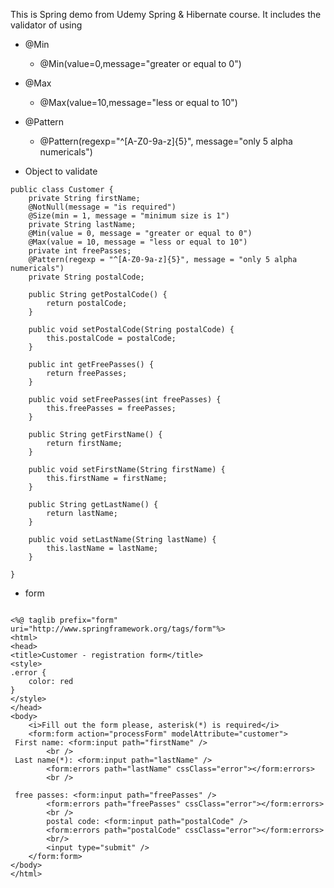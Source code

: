 This is Spring demo from Udemy Spring & Hibernate course. It includes the validator of using
- @Min
	- @Min(value=0,message="greater or equal to 0")
- @Max 
	- @Max(value=10,message="less or equal to 10")
- @Pattern 
	- @Pattern(regexp="^[A-Z0-9a-z]{5}", message="only 5 alpha numericals")

- Object to validate

```
public class Customer {
	private String firstName;
	@NotNull(message = "is required")
	@Size(min = 1, message = "minimum size is 1")
	private String lastName;
	@Min(value = 0, message = "greater or equal to 0")
	@Max(value = 10, message = "less or equal to 10")
	private int freePasses;
	@Pattern(regexp = "^[A-Z0-9a-z]{5}", message = "only 5 alpha numericals")
	private String postalCode;

	public String getPostalCode() {
		return postalCode;
	}

	public void setPostalCode(String postalCode) {
		this.postalCode = postalCode;
	}

	public int getFreePasses() {
		return freePasses;
	}

	public void setFreePasses(int freePasses) {
		this.freePasses = freePasses;
	}

	public String getFirstName() {
		return firstName;
	}

	public void setFirstName(String firstName) {
		this.firstName = firstName;
	}

	public String getLastName() {
		return lastName;
	}

	public void setLastName(String lastName) {
		this.lastName = lastName;
	}

}
```  

- form

```
 
<%@ taglib prefix="form" uri="http://www.springframework.org/tags/form"%>
<html>
<head>
<title>Customer - registration form</title>
<style>
.error {
	color: red
}
</style>
</head>
<body>
	<i>Fill out the form please, asterisk(*) is required</i>
	<form:form action="processForm" modelAttribute="customer">
 First name: <form:input path="firstName" />
		<br />
 Last name(*): <form:input path="lastName" />
		<form:errors path="lastName" cssClass="error"></form:errors>
		<br />

 free passes: <form:input path="freePasses" />
		<form:errors path="freePasses" cssClass="error"></form:errors>
		<br />
		postal code: <form:input path="postalCode" />
		<form:errors path="postalCode" cssClass="error"></form:errors>
		<br/>
		<input type="submit" />
	</form:form>
</body>
</html>
```